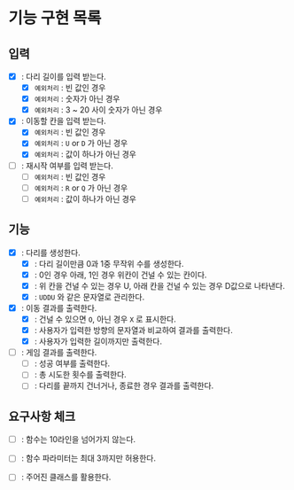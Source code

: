 # 기능 구현 목록
## 입력
- [X] : 다리 길이를 입력 받는다.
  - [X] `예외처리` : 빈 값인 경우
  - [X] `예외처리` : 숫자가 아닌 경우
  - [X] `예외처리` : 3 ~ 20 사이 숫자가 아닌 경우

- [X] : 이동할 칸을 입력 받는다.
  - [X] `예외처리` : 빈 값인 경우
  - [X] `예외처리` : `U` or `D` 가 아닌 경우
  - [X] `예외처리` : 값이 하나가 아닌 경우

- [ ] : 재시작 여부를 입력 받는다.
  - [ ] `예외처리` : 빈 값인 경우
  - [ ] `예외처리` : `R` or `Q` 가 아닌 경우
  - [ ] `예외처리` : 값이 하나가 아닌 경우

## 기능
- [X] : 다리를 생성한다.
  - [X] : 다리 길이만큼 0과 1중 무작위 수를 생성한다.
  - [X] : 0인 경우 아래, 1인 경우 위칸이 건널 수 있는 칸이다.
  - [X] : 위 칸을 건널 수 있는 경우 U, 아래 칸을 건널 수 있는 경우 D값으로 나타낸다.
  - [X] : `UDDU` 와 같은 문자열로 관리한다.
  
- [X] : 이동 결과를 출력한다.
  - [X] : 건널 수 있으면 `O`, 아닌 경우 `X` 로 표시한다.
  - [X] : 사용자가 입력한 방향의 문자열과 비교하여 결과를 출력한다.
  - [X] : 사용자가 입력한 길이까지만 출력한다.

- [ ] : 게임 결과를 출력한다.
  - [ ] : 성공 여부를 출력한다.
  - [ ] : 총 시도한 횟수를 출력한다.
  - [ ] : 다리를 끝까지 건너거나, 종료한 경우 결과를 출력한다.

## 요구사항 체크
- [ ] : 함수는 10라인을 넘어가지 않는다.
- [ ] : 함수 파라미터는 최대 3까지만 허용한다.
- [ ] : 주어진 클래스를 활용한다.



  